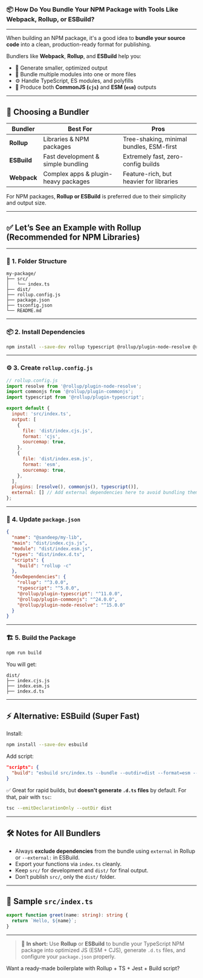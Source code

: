 ### 📦 How Do You Bundle Your NPM Package with Tools Like Webpack, Rollup, or ESBuild?

---

When building an NPM package, it's a good idea to **bundle your source code** into a clean, production-ready format for publishing.

Bundlers like **Webpack**, **Rollup**, and **ESBuild** help you:

* 🎯 Generate smaller, optimized output
* 🔀 Bundle multiple modules into one or more files
* ⚙️ Handle TypeScript, ES modules, and polyfills
* 🔄 Produce both **CommonJS (`cjs`)** and **ESM (`esm`)** outputs

---

## 🧰 Choosing a Bundler

| Bundler     | Best For                             | Pros                                     |
| ----------- | ------------------------------------ | ---------------------------------------- |
| **Rollup**  | Libraries & NPM packages             | Tree-shaking, minimal bundles, ESM-first |
| **ESBuild** | Fast development & simple bundling   | Extremely fast, zero-config builds       |
| **Webpack** | Complex apps & plugin-heavy packages | Feature-rich, but heavier for libraries  |

For NPM packages, **Rollup or ESBuild** is preferred due to their simplicity and output size.

---

## ✅ Let’s See an Example with **Rollup** (Recommended for NPM Libraries)

---

### 📁 1. Folder Structure

```
my-package/
├── src/
│   └── index.ts
├── dist/
├── rollup.config.js
├── package.json
├── tsconfig.json
└── README.md
```

---

### 📦 2. Install Dependencies

```bash
npm install --save-dev rollup typescript @rollup/plugin-node-resolve @rollup/plugin-commonjs @rollup/plugin-typescript
```

---

### ⚙️ 3. Create `rollup.config.js`

```js
// rollup.config.js
import resolve from '@rollup/plugin-node-resolve';
import commonjs from '@rollup/plugin-commonjs';
import typescript from '@rollup/plugin-typescript';

export default {
  input: 'src/index.ts',
  output: [
    {
      file: 'dist/index.cjs.js',
      format: 'cjs',
      sourcemap: true,
    },
    {
      file: 'dist/index.esm.js',
      format: 'esm',
      sourcemap: true,
    },
  ],
  plugins: [resolve(), commonjs(), typescript()],
  external: [] // Add external dependencies here to avoid bundling them
};
```

---

### 📜 4. Update `package.json`

```json
{
  "name": "@sandeep/my-lib",
  "main": "dist/index.cjs.js",
  "module": "dist/index.esm.js",
  "types": "dist/index.d.ts",
  "scripts": {
    "build": "rollup -c"
  },
  "devDependencies": {
    "rollup": "^3.0.0",
    "typescript": "^5.0.0",
    "@rollup/plugin-typescript": "^11.0.0",
    "@rollup/plugin-commonjs": "^24.0.0",
    "@rollup/plugin-node-resolve": "^15.0.0"
  }
}
```

---

### 🏗️ 5. Build the Package

```bash
npm run build
```

You will get:

```
dist/
├── index.cjs.js
├── index.esm.js
├── index.d.ts
```

---

## ⚡ Alternative: ESBuild (Super Fast)

Install:

```bash
npm install --save-dev esbuild
```

Add script:

```json
"scripts": {
  "build": "esbuild src/index.ts --bundle --outdir=dist --format=esm --target=es2015"
}
```

✅ Great for rapid builds, but **doesn't generate `.d.ts` files** by default. For that, pair with `tsc`:

```bash
tsc --emitDeclarationOnly --outDir dist
```

---

## 🛠️ Notes for All Bundlers

* Always **exclude dependencies** from the bundle using `external` in Rollup or `--external:` in ESBuild.
* Export your functions via `index.ts` cleanly.
* Keep `src/` for development and `dist/` for final output.
* Don’t publish `src/`, only the `dist/` folder.

---

## 🧪 Sample `src/index.ts`

```ts
export function greet(name: string): string {
  return `Hello, ${name}`;
}
```

---

> 🧠 **In short:** Use **Rollup** or **ESBuild** to bundle your TypeScript NPM package into optimized JS (ESM + CJS), generate `.d.ts` files, and configure your `package.json` properly.

Want a ready-made boilerplate with Rollup + TS + Jest + Build script?
